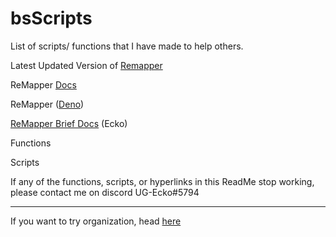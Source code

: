 # bsScripts
List of scripts/ functions that I have made to help others.

Latest Updated Version of [Remapper](https://github.com/Swifter1243/ReMapper/releases)

ReMapper [Docs](https://github.com/Swifter1243/ReMapper/blob/master/DOCS.md)

ReMapper ([Deno](https://deno.land/x/remapper))

[ReMapper Brief Docs](https://github.com/UGEcko/bsScripts/wiki) (Ecko)


Functions 

Scripts

If any of the functions, scripts, or hyperlinks in this ReadMe stop working, please contact me on discord UG-Ecko#5794


---                                               

If you want to try organization, head [here](https://github.com/UGEcko/bsScripts/tree/org)






